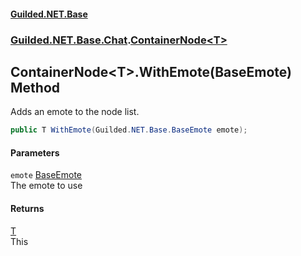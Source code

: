 
#### [Guilded.NET.Base](index 'index')
### [Guilded.NET.Base.Chat](index#Guilded_NET_Base_Chat 'Guilded.NET.Base.Chat').[ContainerNode&lt;T&gt;](ContainerNode_T_ 'Guilded.NET.Base.Chat.ContainerNode&lt;T&gt;')
## ContainerNode&lt;T&gt;.WithEmote(BaseEmote) Method
Adds an emote to the node list.  
```csharp
public T WithEmote(Guilded.NET.Base.BaseEmote emote);
```

#### Parameters
<a name='Guilded_NET_Base_Chat_ContainerNode_T__WithEmote(Guilded_NET_Base_BaseEmote)_emote'></a>
`emote` [BaseEmote](BaseEmote 'Guilded.NET.Base.BaseEmote')  
The emote to use
  

#### Returns
[T](ContainerNode_T_#Guilded_NET_Base_Chat_ContainerNode_T__T 'Guilded.NET.Base.Chat.ContainerNode&lt;T&gt;.T')  
This
